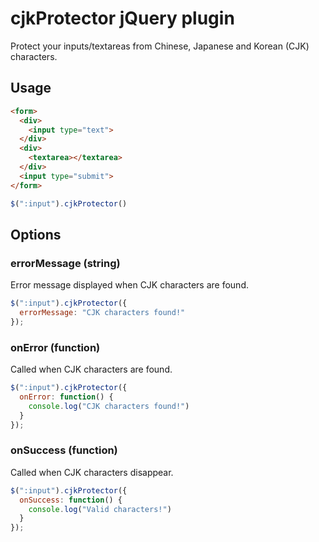 # cjkProtector jQuery plugin

Protect your inputs/textareas from Chinese, Japanese and Korean (CJK) characters.

## Usage

```html
<form>
  <div>
    <input type="text">
  </div>
  <div>
    <textarea></textarea>
  </div>
  <input type="submit">
</form>
```

```javascript
$(":input").cjkProtector()
```

## Options

### errorMessage (string)

Error message displayed when CJK characters are found.

```javascript
$(":input").cjkProtector({
  errorMessage: "CJK characters found!"
});
```

### onError (function)

Called when CJK characters are found.

```javascript
$(":input").cjkProtector({
  onError: function() {
  	console.log("CJK characters found!")
  }
});
```

### onSuccess (function)

Called when CJK characters disappear.

```javascript
$(":input").cjkProtector({
  onSuccess: function() {
  	console.log("Valid characters!")
  }
});
```
